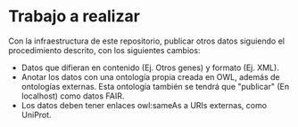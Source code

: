 # Trabajo a realizar

Con la infraestructura de este repositorio, publicar otros datos siguiendo el procedimiento descrito, con los siguientes cambios:

* Datos que difieran en contenido (Ej. Otros genes) y formato (Ej. XML).
* Anotar los datos con una ontología propia creada en OWL, además de ontologías externas. Esta ontología también se tendrá que "publicar" (En localhost) como datos FAIR.
* Los datos deben tener enlaces owl:sameAs a URIs externas, como UniProt.
